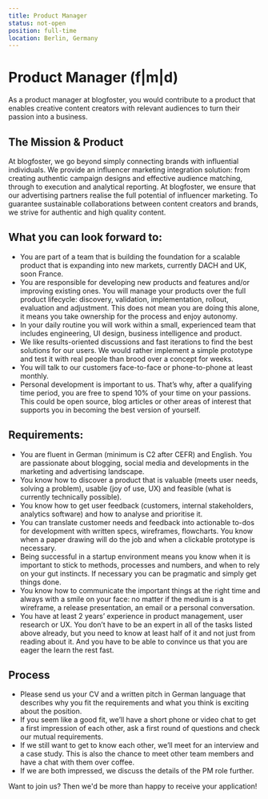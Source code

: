 ```yaml
---
title: Product Manager
status: not-open
position: full-time
location: Berlin, Germany
---
```


# Product Manager (f|m|d)

As a product manager at blogfoster, you would contribute to a product that enables creative content creators with relevant audiences to turn their passion into a business.

## The Mission &amp; Product

At blogfoster, we go beyond simply connecting brands with influential individuals. We provide an influencer marketing integration solution: from creating authentic campaign designs and effective audience matching, through to execution and analytical reporting. At blogfoster, we ensure that our advertising partners realise the full potential of influencer marketing. To guarantee sustainable collaborations between content creators and brands, we strive for authentic and high quality content.

## What you can look forward to:

- You are part of a team that is building the foundation for a scalable product that is expanding into new markets, currently DACH and UK, soon France.
- You are responsible for developing new products and features and/or improving existing ones. You will manage your products over the full product lifecycle: discovery, validation, implementation, rollout, evaluation and adjustment. This does not mean you are doing this alone, it means you take ownership for the process and enjoy autonomy.
- In your daily routine you will work within a small, experienced team that includes engineering, UI design, business intelligence and product.
- We like results-oriented discussions and fast iterations to find the best solutions for our users. We would rather implement a simple prototype and test it with real people than brood over a concept for weeks.
- You will talk to our customers face-to-face or phone-to-phone at least monthly.
- Personal development is important to us. That’s why, after a qualifying time period, you are free to spend 10% of your time on your passions. This could be open source, blog articles or other areas of interest that supports you in becoming the best version of yourself.

## Requirements:

- You are fluent in German (minimum is C2 after CEFR) and English. You are passionate about blogging, social media and developments in the marketing and advertising landscape.
- You know how to discover a product that is valuable (meets user needs, solving a problem), usable (joy of use, UX) and feasible (what is currently technically possible).
- You know how to get user feedback (customers, internal stakeholders, analytics software) and how to analyse and prioritise it.
- You can translate customer needs and feedback into actionable to-dos for development with written specs, wireframes, flowcharts. You know when a paper drawing will do the job and when a clickable prototype is necessary.
- Being successful in a startup environment means you know when it is important to stick to methods, processes and numbers, and when to rely on your gut instincts. If necessary you can be pragmatic and simply get things done.
- You know how to communicate the important things at the right time and always with a smile on your face: no matter if the medium is a wireframe, a release presentation, an email or a personal conversation.
- You have at least 2 years’ experience in product management, user research or UX. You don’t have to be an expert in all of the tasks listed above already, but you need to know at least half of it and not just from reading about it. And you have to be able to convince us that you are eager the learn the rest fast.

## Process

- Please send us your CV and a written pitch in German language that describes why you fit the requirements and what you think is exciting about the position.
- If you seem like a good fit, we’ll have a short phone or video chat to get a first impression of each other, ask a first round of questions and check our mutual requirements.
- If we still want to get to know each other, we’ll meet for an interview and a case study. This is also the chance to meet other team members and have a chat with them over coffee.
- If we are both impressed, we discuss the details of the PM role further.

Want to join us?
Then we'd be more than happy to receive your application!
